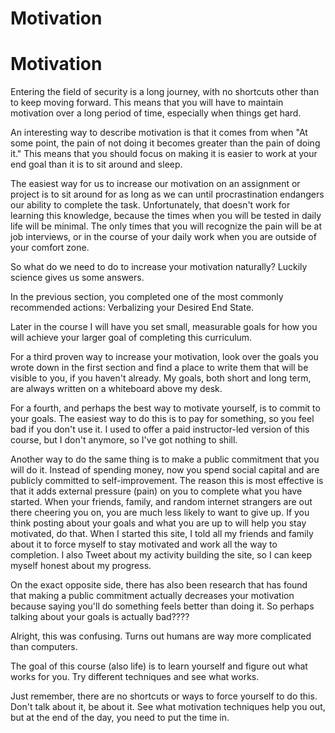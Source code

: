 # Motivation
# Motivation
Entering the field of security is a long journey, with no shortcuts other than to keep moving forward. This means that you will have to maintain motivation over a long period of time, especially when things get hard.

An interesting way to describe motivation is that it comes from when "At some point, the pain of not doing it becomes greater than the pain of doing it." This means that you should focus on making it is easier to work at your end goal than it is to sit around and sleep.

The easiest way for us to increase our motivation on an assignment or project is to sit around for as long as we can until procrastination endangers our ability to complete the task. Unfortunately, that doesn't work for learning this knowledge, because the times when you will be tested in daily life will be minimal. The only times that you will recognize the pain will be at job interviews, or in the course of your daily work when you are outside of your comfort zone.

So what do we need to do to increase your motivation naturally? Luckily science gives us some answers.

In the previous section, you completed one of the most commonly recommended actions: Verbalizing your Desired End State.

Later in the course I will have you set small, measurable goals for how you will achieve your larger goal of completing this curriculum.

For a third proven way to increase your motivation, look over the goals you wrote down in the first section and find a place to write them that will be visible to you, if you haven't already. My goals, both short and long term, are always written on a whiteboard above my desk.

For a fourth, and perhaps the best way to motivate yourself, is to commit to your goals. The easiest way to do this is to pay for something, so you feel bad if you don't use it. I used to offer a paid instructor-led version of this course, but I don't anymore, so I've got nothing to shill.

Another way to do the same thing is to make a public commitment that you will do it. Instead of spending money, now you spend social capital and are publicly committed to self-improvement. The reason this is most effective is that it adds external pressure (pain) on you to complete what you have started. When your friends, family, and random internet strangers are out there cheering you on, you are much less likely to want to give up. If you think posting about your goals and what you are up to will help you stay motivated, do that. When I started this site, I told all my friends and family about it to force myself to stay motivated and work all the way to completion. I also Tweet about my activity building the site, so I can keep myself honest about my progress.

On the exact opposite side, there has also been research that has found that making a public commitment actually decreases your motivation because saying you'll do something feels better than doing it. So perhaps talking about your goals is actually bad???? 

Alright, this was confusing. Turns out humans are way more complicated than computers. 

The goal of this course (also life) is to learn yourself and figure out what works for you. Try different techniques and see what works. 

Just remember, there are no shortcuts or ways to force yourself to do this. Don't talk about it, be about it. See what motivation techniques help you out, but at the end of the day, you need to put the time in.
